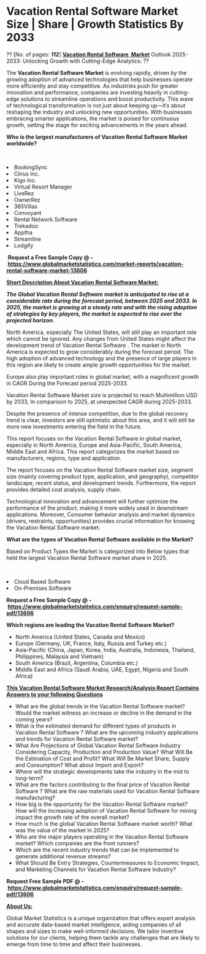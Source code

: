 <H1>Vacation Rental Software Market Size | Share | Growth Statistics By 2033</H1><p>?? [No. of pages:&nbsp;<strong><em>112</em></strong>]&nbsp;<strong><a href="https://www.globalmarketstatistics.com/market-reports/vacation-rental-software-market-13606">Vacation Rental Software &nbsp;Market</a></strong>&nbsp;Outlook 2025-2033: Unlocking Growth with Cutting-Edge Analytics: ??</p><p>The <strong>Vacation Rental Software Market</strong> is evolving rapidly, driven by the growing adoption of advanced technologies that help businesses operate more efficiently and stay competitive. As industries push for greater innovation and performance, companies are investing heavily in cutting-edge solutions to streamline operations and boost productivity. This wave of technological transformation is not just about keeping up&mdash;it&rsquo;s about reshaping the industry and unlocking new opportunities. With businesses embracing smarter applications, the market is poised for continuous growth, setting the stage for exciting advancements in the years ahead.</p><p><strong>Who is the largest manufacturers of Vacation Rental Software Market worldwide?</strong></p><p>&nbsp;<li>BookingSync<li> Ciirus Inc.<li> Kigo Inc.<li> Virtual Resort Manager<li> LiveRez<li> OwnerRez<li> 365Villas<li> Convoyant<li> Rental Network Software<li> Trekadoo<li> Apptha<li> Streamline<li> Lodgify</p><p>&nbsp;<strong>Request a Free Sample Copy @ -&nbsp;<a href="https://www.globalmarketstatistics.com/market-reports/vacation-rental-software-market-13606">https://www.globalmarketstatistics.com/market-reports/vacation-rental-software-market-13606</a></strong></p><p><strong><u>Short Description About Vacation Rental Software Market:</u></strong></p><p><strong><em>The Global Vacation Rental Software market is anticipated to rise at a considerable rate during the forecast period, between 2025 and 2033. In 2025, the market is growing at a steady rate and with the rising adoption of strategies by key players, the market is expected to rise over the projected horizon.</em></strong></p><p>North America, especially The United States, will still play an important role which cannot be ignored. Any changes from United States might affect the development trend of Vacation Rental Software . The market in North America is expected to grow considerably during the forecast period. The high adoption of advanced technology and the presence of large players in this region are likely to create ample growth opportunities for the market.</p><p>Europe also play important roles in global market, with a magnificent growth in CAGR During the Forecast period 2025-2033.</p><p>Vacation Rental Software Market size is projected to reach Multimillion USD by 2033, In comparison to 2025, at unexpected CAGR during 2025-2033.</p><p>Despite the presence of intense competition, due to the global recovery trend is clear, investors are still optimistic about this area, and it will still be more new investments entering the field in the future.</p><p>This report focuses on the Vacation Rental Software in global market, especially in North America, Europe and Asia-Pacific, South America, Middle East and Africa. This report categorizes the market based on manufacturers, regions, type and application.</p><p>The report focuses on the Vacation Rental Software market size, segment size (mainly covering product type, application, and geography), competitor landscape, recent status, and development trends. Furthermore, the report provides detailed cost analysis, supply chain.</p><p>Technological innovation and advancement will further optimize the performance of the product, making it more widely used in downstream applications. Moreover, Consumer behavior analysis and market dynamics (drivers, restraints, opportunities) provides crucial information for knowing the Vacation Rental Software market.</p><p><strong>What are the types of Vacation Rental Software available in the Market?</strong></p><p>Based on Product Types the Market is categorized into Below types that held the largest Vacation Rental Software market share in 2025.</p><p>&nbsp;<li>Cloud Based Software<li> On-Premises Software&nbsp;</p><p><strong>Request a Free Sample Copy @ -&nbsp;<a href="https://www.globalmarketstatistics.com/enquiry/request-sample-pdf/13606">https://www.globalmarketstatistics.com/enquiry/request-sample-pdf/13606</a></strong></p><p><strong>Which regions are leading the Vacation Rental Software Market?</strong></p><ul><li>North America (United States, Canada and Mexico)</li><li>Europe (Germany, UK, France, Italy, Russia and Turkey etc.)</li><li>Asia-Pacific (China, Japan, Korea, India, Australia, Indonesia, Thailand, Philippines, Malaysia and Vietnam)</li><li>South America (Brazil, Argentina, Columbia etc.)</li><li>Middle East and Africa (Saudi Arabia, UAE, Egypt, Nigeria and South Africa)</li></ul><p><strong><u>This Vacation Rental Software Market Research/Analysis Report Contains Answers to your following Questions</u></strong></p><ul><li>What are the global trends in the Vacation Rental Software market? Would the market witness an increase or decline in the demand in the coming years?</li><li>What is the estimated demand for different types of products in Vacation Rental Software ? What are the upcoming industry applications and trends for Vacation Rental Software market?</li><li>What Are Projections of Global Vacation Rental Software Industry Considering Capacity, Production and Production Value? What Will Be the Estimation of Cost and Profit? What Will Be Market Share, Supply and Consumption? What about Import and Export?</li><li>Where will the strategic developments take the industry in the mid to long-term?</li><li>What are the factors contributing to the final price of Vacation Rental Software ? What are the raw materials used for Vacation Rental Software manufacturing?</li><li>How big is the opportunity for the Vacation Rental Software market? How will the increasing adoption of Vacation Rental Software for mining impact the growth rate of the overall market?</li><li>How much is the global Vacation Rental Software market worth? What was the value of the market In 2025?</li><li>Who are the major players operating in the Vacation Rental Software market? Which companies are the front runners?</li><li>Which are the recent industry trends that can be implemented to generate additional revenue streams?</li><li>What Should Be Entry Strategies, Countermeasures to Economic Impact, and Marketing Channels for Vacation Rental Software Industry?</li></ul><p><strong>Request Free Sample PDF @ -&nbsp;<a href="https://www.globalmarketstatistics.com/enquiry/request-sample-pdf/13606">https://www.globalmarketstatistics.com/enquiry/request-sample-pdf/13606</a></strong></p><p><strong><u>About Us:</u></strong></p><p>Global Market Statistics&nbsp;is a unique organization that offers expert analysis and accurate data-based market intelligence, aiding companies of all shapes and sizes to make well-informed decisions. We tailor inventive solutions for our clients, helping them tackle any challenges that are likely to emerge from time to time and affect their businesses.</p>
